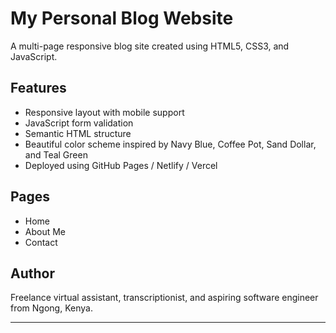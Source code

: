 # My Personal Blog Website

A multi-page responsive blog site created using HTML5, CSS3, and JavaScript.

## Features
- Responsive layout with mobile support
- JavaScript form validation
- Semantic HTML structure
- Beautiful color scheme inspired by Navy Blue, Coffee Pot, Sand Dollar, and Teal Green
- Deployed using GitHub Pages / Netlify / Vercel

## Pages
- Home
- About Me
- Contact

## Author
Freelance virtual assistant, transcriptionist, and aspiring software engineer from Ngong, Kenya.

---
